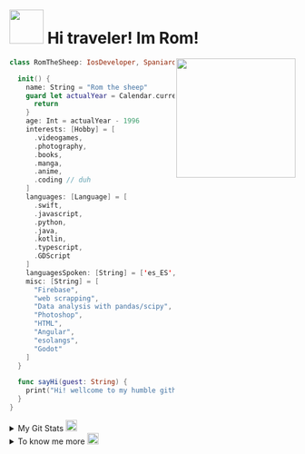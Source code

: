 <h1><img src="https://media4.giphy.com/media/ptqAPgghLtHOa0SLJS/giphy.gif?cid=ecf05e47pjica08qakz9bdfip5dn8haopylf92ws4el8319m&ep=v1_gifs_related&rid=giphy.gif&ct=g" width="60"/> Hi traveler! Im Rom!</h1>
<img align='right' src="https://emojis.slackmojis.com/emojis/images/1643515157/11711/kirby_vibing.gif?1643515157" width="210">

<!--anime https://media3.giphy.com/media/xonOzxf2M8hNu/giphy.gif?cid=ecf05e475yfscufp63kv0uqtpcak81z7fl2wul0o1hz0g2ws&ep=v1_gifs_related&rid=giphy.gif&ct=g-->
<!--kirby vibe https://emojis.slackmojis.com/emojis/images/1643515157/11711/kirby_vibing.gif?1643515157-->
<!-- pollito https://media0.giphy.com/media/JWybLzXs7Hn0JKhSji/giphy.gif?cid=ecf05e47pjica08qakz9bdfip5dn8haopylf92ws4el8319m&ep=v1_gifs_related&rid=giphy.gif&ct=g -->

```swift
class RomTheSheep: IosDeveloper, Spaniard, Italian, Maker, Moder, GraphicDesigner {

  init() {
    name: String = "Rom the sheep"
    guard let actualYear = Calendar.current.dateComponents([.year], from: Date()).year else {
      return
    }
    age: Int = actualYear - 1996
    interests: [Hobby] = [
      .videogames,
      .photography,
      .books,
      .manga,
      .anime,
      .coding // duh
    ]
    languages: [Language] = [
      .swift,
      .javascript,
      .python,
      .java,
      .kotlin,
      .typescript,
      .GDScript
    ]
    languagesSpoken: [String] = ['es_ES', 'en_GB', 'it_IT']
    misc: [String] = [
      "Firebase",
      "web scrapping",
      "Data analysis with pandas/scipy",
      "Photoshop",
      "HTML",
      "Angular",
      "esolangs",
      "Godot"
    ]
  }

  func sayHi(guest: String) {
    print("Hi! wellcome to my humble github! make yourself confortable")
  }
}
```
<details>
<summary>My Git Stats <img src="https://emojis.slackmojis.com/emojis/images/1660415435/60800/eyes.gif?1660415435" width="20"/></summary>

<!--START_SECTION:waka-->
![Code Time](http://img.shields.io/badge/Code%20Time-155%20hrs%2038%20mins-blue)

![Lines of code](https://img.shields.io/badge/From%20Hello%20World%20I%27ve%20Written-1.4%20million%20lines%20of%20code-blue)

**🐱 My GitHub Data** 

> 📦 627.4 kB Used in GitHub's Storage 
 > 
> 💼 Opted to Hire
 > 
> 📜 43 Public Repositories 
 > 
> 🔑 30 Private Repositories 
 > 
**I'm an Early 🐤** 

```text
🌞 Morning                158 commits         ⣿⣿⣿⣿⣿⣿⣀⣀⣀⣀⣀⣀⣀⣀⣀⣀⣀⣀⣀⣀⣀⣀⣀⣀⣀   23.37 % 
🌆 Daytime                251 commits         ⣿⣿⣿⣿⣿⣿⣿⣿⣿⣀⣀⣀⣀⣀⣀⣀⣀⣀⣀⣀⣀⣀⣀⣀⣀   37.13 % 
🌃 Evening                222 commits         ⣿⣿⣿⣿⣿⣿⣿⣿⣀⣀⣀⣀⣀⣀⣀⣀⣀⣀⣀⣀⣀⣀⣀⣀⣀   32.84 % 
🌙 Night                  45 commits          ⣿⣿⣀⣀⣀⣀⣀⣀⣀⣀⣀⣀⣀⣀⣀⣀⣀⣀⣀⣀⣀⣀⣀⣀⣀   06.66 % 
```
📅 **I'm Most Productive on Thursday** 

```text
Monday                   128 commits         ⣿⣿⣿⣿⣿⣀⣀⣀⣀⣀⣀⣀⣀⣀⣀⣀⣀⣀⣀⣀⣀⣀⣀⣀⣀   18.93 % 
Tuesday                  82 commits          ⣿⣿⣿⣀⣀⣀⣀⣀⣀⣀⣀⣀⣀⣀⣀⣀⣀⣀⣀⣀⣀⣀⣀⣀⣀   12.13 % 
Wednesday                124 commits         ⣿⣿⣿⣿⣿⣀⣀⣀⣀⣀⣀⣀⣀⣀⣀⣀⣀⣀⣀⣀⣀⣀⣀⣀⣀   18.34 % 
Thursday                 149 commits         ⣿⣿⣿⣿⣿⣿⣀⣀⣀⣀⣀⣀⣀⣀⣀⣀⣀⣀⣀⣀⣀⣀⣀⣀⣀   22.04 % 
Friday                   81 commits          ⣿⣿⣿⣀⣀⣀⣀⣀⣀⣀⣀⣀⣀⣀⣀⣀⣀⣀⣀⣀⣀⣀⣀⣀⣀   11.98 % 
Saturday                 57 commits          ⣿⣿⣀⣀⣀⣀⣀⣀⣀⣀⣀⣀⣀⣀⣀⣀⣀⣀⣀⣀⣀⣀⣀⣀⣀   08.43 % 
Sunday                   55 commits          ⣿⣿⣀⣀⣀⣀⣀⣀⣀⣀⣀⣀⣀⣀⣀⣀⣀⣀⣀⣀⣀⣀⣀⣀⣀   08.14 % 
```


📊 **This Week I Spent My Time On** 

```text
🕑︎ Time Zone: Europe/Paris

💬 Programming Languages: 
GDScript3                2 hrs 2 mins        ⣿⣿⣿⣿⣿⣿⣿⣿⣿⣿⣿⣿⣿⣿⣿⣿⣿⣿⣿⣿⣿⣿⣿⣀⣀   91.15 % 
JSON                     9 mins              ⣿⣿⣀⣀⣀⣀⣀⣀⣀⣀⣀⣀⣀⣀⣀⣀⣀⣀⣀⣀⣀⣀⣀⣀⣀   06.73 % 
Other                    2 mins              ⣿⣀⣀⣀⣀⣀⣀⣀⣀⣀⣀⣀⣀⣀⣀⣀⣀⣀⣀⣀⣀⣀⣀⣀⣀   02.13 % 

🔥 Editors: 
Godot                    2 hrs 2 mins        ⣿⣿⣿⣿⣿⣿⣿⣿⣿⣿⣿⣿⣿⣿⣿⣿⣿⣿⣿⣿⣿⣿⣿⣀⣀   91.15 % 
VS Code                  11 mins             ⣿⣿⣀⣀⣀⣀⣀⣀⣀⣀⣀⣀⣀⣀⣀⣀⣀⣀⣀⣀⣀⣀⣀⣀⣀   08.85 % 

💻 Operating System: 
Windows                  2 hrs 14 mins       ⣿⣿⣿⣿⣿⣿⣿⣿⣿⣿⣿⣿⣿⣿⣿⣿⣿⣿⣿⣿⣿⣿⣿⣿⣿   100.00 % 
```

**I Mostly Code in JavaScript** 

```text
GDScript                 7 repos             ⣿⣿⣿⣀⣀⣀⣀⣀⣀⣀⣀⣀⣀⣀⣀⣀⣀⣀⣀⣀⣀⣀⣀⣀⣀   13.73 % 
Python                   7 repos             ⣿⣿⣿⣀⣀⣀⣀⣀⣀⣀⣀⣀⣀⣀⣀⣀⣀⣀⣀⣀⣀⣀⣀⣀⣀   13.73 % 
Kotlin                   4 repos             ⣿⣿⣀⣀⣀⣀⣀⣀⣀⣀⣀⣀⣀⣀⣀⣀⣀⣀⣀⣀⣀⣀⣀⣀⣀   07.84 % 
Swift                    4 repos             ⣿⣿⣀⣀⣀⣀⣀⣀⣀⣀⣀⣀⣀⣀⣀⣀⣀⣀⣀⣀⣀⣀⣀⣀⣀   07.84 % 
ShaderLab                1 repo              ⣀⣀⣀⣀⣀⣀⣀⣀⣀⣀⣀⣀⣀⣀⣀⣀⣀⣀⣀⣀⣀⣀⣀⣀⣀   01.96 % 
```




 Last Updated on 31/10/2024 18:47:17 UTC
<!--END_SECTION:waka-->
</details>


<details>
<summary>To know me more <img src="https://emojis.slackmojis.com/emojis/images/1665051119/61583/vibe-rabbit.gif?1665051119" width="20"/></summary>

## My dumpster 🗑️
### I make games (and rarely finish them) here
[My itchio](https://romthesheep.itch.io/)

#### Feel free to send me a dm with inquiries 
<a href="https://twitter.com/ROMthesheep">
  <img width="20%" alt="Twitter" src="https://img.shields.io/badge/@Romthesheep-%231DA1F2.svg?style=for-the-badge&logo=Twitter&logoColor=white"/>
</a>

## Recently listening to 🎶
<p align="center">
  <a target="_blank" href="https://spotify-github-profile.vercel.app/api/view?uid=tka9mon1k1ur6olrq8c04yvij&redirect=true">
    <img width="80%" alt="Now Playing" src="https://spotify-github-profile.vercel.app/api/view?uid=z7hh6byyki0ordc7p4o6oe2f0&cover_image=true&theme=natemoo-re"/>
   </a>
</p>
</details>
